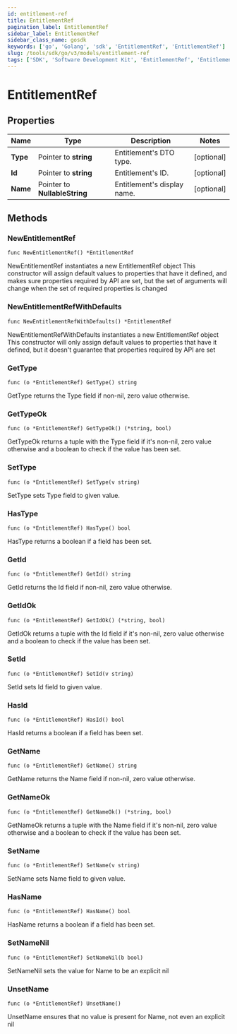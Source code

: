```yaml
---
id: entitlement-ref
title: EntitlementRef
pagination_label: EntitlementRef
sidebar_label: EntitlementRef
sidebar_class_name: gosdk
keywords: ['go', 'Golang', 'sdk', 'EntitlementRef', 'EntitlementRef']
slug: /tools/sdk/go/v3/models/entitlement-ref
tags: ['SDK', 'Software Development Kit', 'EntitlementRef', 'EntitlementRef']
---
```


# EntitlementRef

## Properties

| Name | Type | Description | Notes |
| --- | --- | --- | --- |
| **Type** | Pointer to **string** | Entitlement's DTO type. | [optional] |
| **Id** | Pointer to **string** | Entitlement's ID. | [optional] |
| **Name** | Pointer to **NullableString** | Entitlement's display name. | [optional] |

## Methods

### NewEntitlementRef

`func NewEntitlementRef() *EntitlementRef`

NewEntitlementRef instantiates a new EntitlementRef object This constructor will assign default values to properties that have it defined, and makes sure properties required by API are set, but the set of arguments will change when the set of required properties is changed

### NewEntitlementRefWithDefaults

`func NewEntitlementRefWithDefaults() *EntitlementRef`

NewEntitlementRefWithDefaults instantiates a new EntitlementRef object This constructor will only assign default values to properties that have it defined, but it doesn't guarantee that properties required by API are set

### GetType

`func (o *EntitlementRef) GetType() string`

GetType returns the Type field if non-nil, zero value otherwise.

### GetTypeOk

`func (o *EntitlementRef) GetTypeOk() (*string, bool)`

GetTypeOk returns a tuple with the Type field if it's non-nil, zero value otherwise and a boolean to check if the value has been set.

### SetType

`func (o *EntitlementRef) SetType(v string)`

SetType sets Type field to given value.

### HasType

`func (o *EntitlementRef) HasType() bool`

HasType returns a boolean if a field has been set.

### GetId

`func (o *EntitlementRef) GetId() string`

GetId returns the Id field if non-nil, zero value otherwise.

### GetIdOk

`func (o *EntitlementRef) GetIdOk() (*string, bool)`

GetIdOk returns a tuple with the Id field if it's non-nil, zero value otherwise and a boolean to check if the value has been set.

### SetId

`func (o *EntitlementRef) SetId(v string)`

SetId sets Id field to given value.

### HasId

`func (o *EntitlementRef) HasId() bool`

HasId returns a boolean if a field has been set.

### GetName

`func (o *EntitlementRef) GetName() string`

GetName returns the Name field if non-nil, zero value otherwise.

### GetNameOk

`func (o *EntitlementRef) GetNameOk() (*string, bool)`

GetNameOk returns a tuple with the Name field if it's non-nil, zero value otherwise and a boolean to check if the value has been set.

### SetName

`func (o *EntitlementRef) SetName(v string)`

SetName sets Name field to given value.

### HasName

`func (o *EntitlementRef) HasName() bool`

HasName returns a boolean if a field has been set.

### SetNameNil

`func (o *EntitlementRef) SetNameNil(b bool)`

SetNameNil sets the value for Name to be an explicit nil

### UnsetName

`func (o *EntitlementRef) UnsetName()`

UnsetName ensures that no value is present for Name, not even an explicit nil
